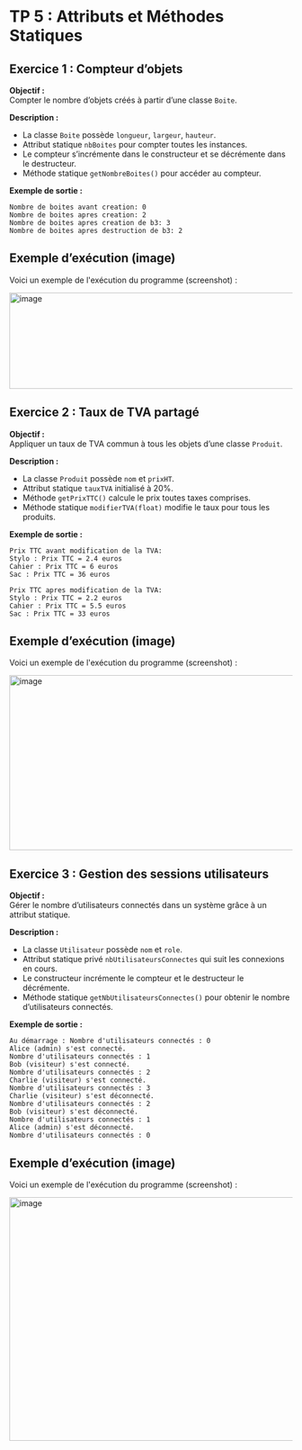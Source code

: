 # TP 5 : Attributs et Méthodes Statiques 

## Exercice 1 : Compteur d’objets

**Objectif :**  
Compter le nombre d’objets créés à partir d’une classe `Boite`.

**Description :**  
- La classe `Boite` possède `longueur`, `largeur`, `hauteur`.  
- Attribut statique `nbBoites` pour compter toutes les instances.  
- Le compteur s’incrémente dans le constructeur et se décrémente dans le destructeur.  
- Méthode statique `getNombreBoites()` pour accéder au compteur.

**Exemple de sortie :**  

```
Nombre de boites avant creation: 0
Nombre de boites apres creation: 2
Nombre de boites apres creation de b3: 3
Nombre de boites apres destruction de b3: 2

```

 ##  Exemple d’exécution (image)
 
Voici un exemple de l'exécution du programme (screenshot) : 

<img width="869" height="171" alt="image" src="https://github.com/user-attachments/assets/c88bc707-5877-4e15-9548-a7f7c700f133" />


## Exercice 2 : Taux de TVA partagé

**Objectif :**  
Appliquer un taux de TVA commun à tous les objets d’une classe `Produit`.

**Description :**  
- La classe `Produit` possède `nom` et `prixHT`.  
- Attribut statique `tauxTVA` initialisé à 20%.  
- Méthode `getPrixTTC()` calcule le prix toutes taxes comprises.  
- Méthode statique `modifierTVA(float)` modifie le taux pour tous les produits.

**Exemple de sortie :**

```
Prix TTC avant modification de la TVA:
Stylo : Prix TTC = 2.4 euros
Cahier : Prix TTC = 6 euros
Sac : Prix TTC = 36 euros

Prix TTC apres modification de la TVA:
Stylo : Prix TTC = 2.2 euros
Cahier : Prix TTC = 5.5 euros
Sac : Prix TTC = 33 euros

```
 ##  Exemple d’exécution (image)
 
Voici un exemple de l'exécution du programme (screenshot) : 

<img width="781" height="311" alt="image" src="https://github.com/user-attachments/assets/9fc507c3-2a3c-48ef-94ca-48d315011993" />



## Exercice 3 : Gestion des sessions utilisateurs

**Objectif :**  
Gérer le nombre d’utilisateurs connectés dans un système grâce à un attribut statique.

**Description :**  
- La classe `Utilisateur` possède `nom` et `role`.  
- Attribut statique privé `nbUtilisateursConnectes` qui suit les connexions en cours.  
- Le constructeur incrémente le compteur et le destructeur le décrémente.  
- Méthode statique `getNbUtilisateursConnectes()` pour obtenir le nombre d’utilisateurs connectés.

**Exemple de sortie :**  

```
Au démarrage : Nombre d'utilisateurs connectés : 0
Alice (admin) s'est connecté.
Nombre d'utilisateurs connectés : 1
Bob (visiteur) s'est connecté.
Nombre d'utilisateurs connectés : 2
Charlie (visiteur) s'est connecté.
Nombre d'utilisateurs connectés : 3
Charlie (visiteur) s'est déconnecté.
Nombre d'utilisateurs connectés : 2
Bob (visiteur) s'est déconnecté.
Nombre d'utilisateurs connectés : 1
Alice (admin) s'est déconnecté.
Nombre d'utilisateurs connectés : 0

```
 ##  Exemple d’exécution (image)
 
Voici un exemple de l'exécution du programme (screenshot) : 

<img width="841" height="433" alt="image" src="https://github.com/user-attachments/assets/d340bc22-4702-420e-aca2-5e9c8b601951" />




